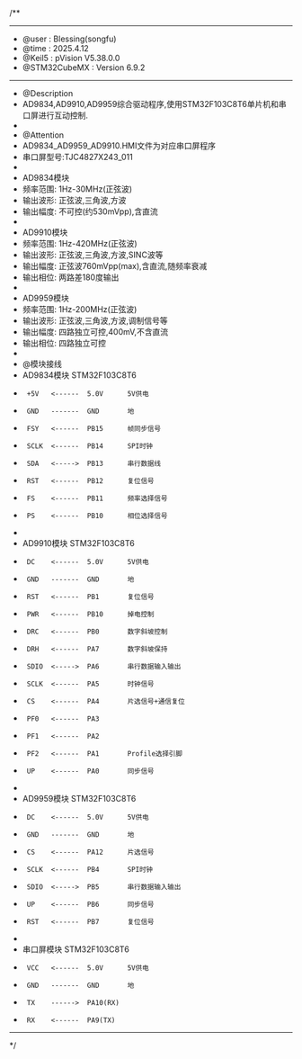 /**
  ******************************************************************************
  * @user           : Blessing(songfu)
  * @time           : 2025.4.12
  * @Keil5          : pVision V5.38.0.0
  * @STM32CubeMX    : Version 6.9.2
  ******************************************************************************
  * @Description
  * AD9834,AD9910,AD9959综合驱动程序,使用STM32F103C8T6单片机和串口屏进行互动控制.
  *
  * @Attention
  * AD9834_AD9959_AD9910.HMI文件为对应串口屏程序
  * 串口屏型号:TJC4827X243_011
  *
  * AD9834模块
  * 频率范围: 1Hz-30MHz(正弦波)
  * 输出波形: 正弦波,三角波,方波
  * 输出幅度: 不可控(约530mVpp),含直流
  *
  * AD9910模块
  * 频率范围: 1Hz-420MHz(正弦波)
  * 输出波形: 正弦波,三角波,方波,SINC波等
  * 输出幅度: 正弦波760mVpp(max),含直流,随频率衰减
  * 输出相位: 两路差180度输出
  *
  * AD9959模块
  * 频率范围: 1Hz-200MHz(正弦波)
  * 输出波形: 正弦波,三角波,方波,调制信号等
  * 输出幅度: 四路独立可控,400mV,不含直流
  * 输出相位: 四路独立可控
  *
  * @模块接线
  * AD9834模块        STM32F103C8T6
  *      +5V   <------  5.0V      5V供电
  *      GND   -------  GND       地
  *      FSY   <------  PB15      帧同步信号
  *      SCLK  <------  PB14      SPI时钟
  *      SDA   <----->  PB13      串行数据线
  *      RST   <------  PB12      复位信号
  *      FS    <------  PB11      频率选择信号
  *      PS    <------  PB10      相位选择信号
  *
  * AD9910模块        STM32F103C8T6
  *      DC    <------  5.0V      5V供电
  *      GND   -------  GND       地
  *      RST   <------  PB1       复位信号
  *      PWR   <------  PB10      掉电控制
  *      DRC   <------  PB0       数字斜坡控制
  *      DRH   <------  PA7       数字斜坡保持
  *      SDIO  <----->  PA6       串行数据输入输出
  *      SCLK  <------  PA5       时钟信号
  *      CS    <------  PA4       片选信号+通信复位
  *      PF0   <------  PA3
  *      PF1   <------  PA2
  *      PF2   <------  PA1       Profile选择引脚
  *      UP    <------  PA0       同步信号
  *
  * AD9959模块        STM32F103C8T6
  *      DC    <------  5.0V      5V供电
  *      GND   -------  GND       地
  *      CS    <------  PA12      片选信号
  *      SCLK  <------  PB4       SPI时钟
  *      SDIO  <----->  PB5       串行数据输入输出
  *      UP    <------  PB6       同步信号
  *      RST   <------  PB7       复位信号
  *
  * 串口屏模块        STM32F103C8T6
  *      VCC   <------  5.0V      5V供电
  *      GND   -------  GND       地
  *      TX    ------>  PA10(RX)
  *      RX    <------  PA9(TX)
  ******************************************************************************
  */
